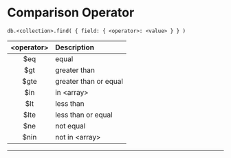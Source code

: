 # Comparison Operator

`db.<collection>.find( { field: { <operator>: <value> } } )`

| \<operator> | Description |
| :---: | :--- |
| $eq | equal |
| $gt | greater than |
| $gte | greater than or equal |
| $in | in \<array> |
| $lt | less than |
| $lte | less than or equal |
| $ne | not equal |
| $nin | not in \<array> |

---
